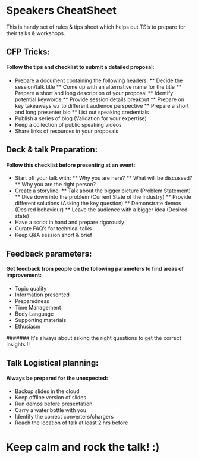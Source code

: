 # Speakers CheatSheet

This is handy set of rules & tips sheet which helps out TS’s to prepare for their talks & workshops.

## CFP Tricks:

#### Follow the tips and checklist to submit a detailed proposal:

* Prepare a document containing the following headers: ** Decide the session/talk title ** Come up with an alternative name for the title ** Prepare a short and long description of your proposal ** Identify potential keywords ** Provide session details breakout ** Prepare on key takeaways w.r to different audience perspective ** Prepare a short and long presenter bio ** List out speaking credentials
* Publish a series of blog (Validation for your expertise)
* Keep a collection of public speaking videos
* Share links of resources in your proposals

## Deck & talk Preparation:

#### Follow this checklist before presenting at an event:

* Start off your talk with: ** Why you are here? ** What will be discussed? ** Why you are the right person?
* Create a storyline: ** Talk about the bigger picture (Problem Statement) ** Dive down into the problem (Current State of the industry) ** Provide different solutions (Asking the key question) ** Demonstrate demos (Desired behaviour) ** Leave the audience with a bigger idea (Desired state)
* Have a script in hand and prepare rigorously
* Curate FAQ’s for technical talks
* Keep Q&A session short & brief

## Feedback parameters:

#### Get feedback from people on the following parameters to find areas of improvement:

* Topic quality
* Information presented
* Preparedness
* Time Management
* Body Language
* Supporting materials
* Ethusiasm

####### It's always about asking the right questions to get the correct insights !!

## Talk Logistical planning:

#### Always be prepared for the unexpected:

* Backup slides in the cloud
* Keep offline version of slides
* Run demos before presentation
* Carry a water bottle with you
* Identify the correct converters/chargers
* Reach the location of talk at least 2 hrs before

# Keep calm and rock the talk! :)
